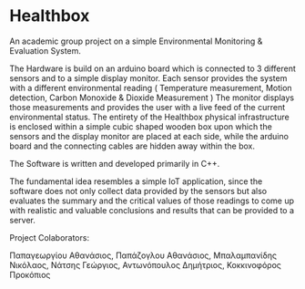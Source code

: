 
# Healthbox
An academic group project on a simple Environmental Monitoring &amp; Evaluation System. 

The Hardware is build on an arduino board which is connected to 3 different sensors and to a simple display monitor. Each sensor provides the system with a different environmental reading ( Temperature measurement, Motion detection, Carbon Monoxide & Dioxide Measurement ) The monitor displays those measurements and provides the user with a live feed of the current environmental status. The entirety of the Healthbox physical infrastructure is enclosed within a simple cubic shaped wooden box upon which the sensors and the display monitor are placed at each side, while the arduino board and the connecting cables are hidden away within the box.

The Software is written and developed primarily in C++. 

The fundamental idea resembles a simple IoT application, since the software does not only collect data provided by the sensors but also evaluates the summary and the critical values of those readings to come up with realistic and valuable conclusions and results that can be provided to a server.

Project Colaborators:

Παπαγεωργίου Αθανάσιος, 
Παπάζογλου Αθανάσιος,
Μπαλαμπανίδης Νικόλαος,
Νάτσης Γεώργιος,
Αντωνόπουλος Δημήτριος,
Κοκκινοφόρος Προκόπιος


